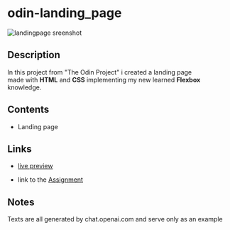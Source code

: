 # odin-landing_page

![landingpage sreenshot](5-repos/odin-landing_page/img/index.png)

## Description

In this project from "The Odin Project" i created a landing page <br>
made with **HTML** and **CSS** implementing my new learned **Flexbox** knowledge.

## Contents

- Landing page

## Links

- [live preview](https://bipbopbupdup.github.io/odin-landing_page/)

- link to the [Assignment](https://www.theodinproject.com/lessons/foundations-landing-page)

## Notes

Texts are all generated by chat.openai.com and serve only as an example
